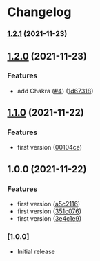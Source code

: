 # Changelog

### [1.2.1](https://github.com/Developer-DAO/web3-ui//compare/v1.2.0...v1.2.1) (2021-11-23)

## [1.2.0](https://github.com/Developer-DAO/web3-ui//compare/v1.1.0...v1.2.0) (2021-11-23)


### Features

* add Chakra ([#4](https://github.com/Developer-DAO/web3-ui//issues/4)) ([1d67318](https://github.com/Developer-DAO/web3-ui//commit/1d6731870461deeea607219ed5f9f091a67be1f3))

## [1.1.0](https://github.com/Developer-DAO/web3-ui//compare/v1.0.0...v1.1.0) (2021-11-22)


### Features

* first version ([00104ce](https://github.com/Developer-DAO/web3-ui//commit/00104cedc10cef3491513b35cfff18c67e58d8b4))

## 1.0.0 (2021-11-22)


### Features

* first version ([a5c2116](https://github.com/Developer-DAO/web3-ui//commit/a5c2116c77a24fd2739cd9da41e00cbf0940f1a3))
* first version ([351c076](https://github.com/Developer-DAO/web3-ui//commit/351c076648019c7f462a3412e36575105e474dbe))
* first version ([3e4c1e9](https://github.com/Developer-DAO/web3-ui//commit/3e4c1e9562516eb264729cb518ea5d911e457624))

### [1.0.0]

- Initial release
